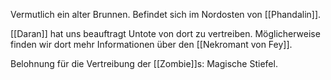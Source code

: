 Vermutlich ein alter Brunnen. Befindet sich im Nordosten von [[Phandalin]].

[[Daran]] hat uns beauftragt Untote von dort zu vertreiben. 
Möglicherweise finden wir dort mehr Informationen über den [[Nekromant von Fey]].

Belohnung für die Vertreibung der [[Zombie]]s: Magische Stiefel.